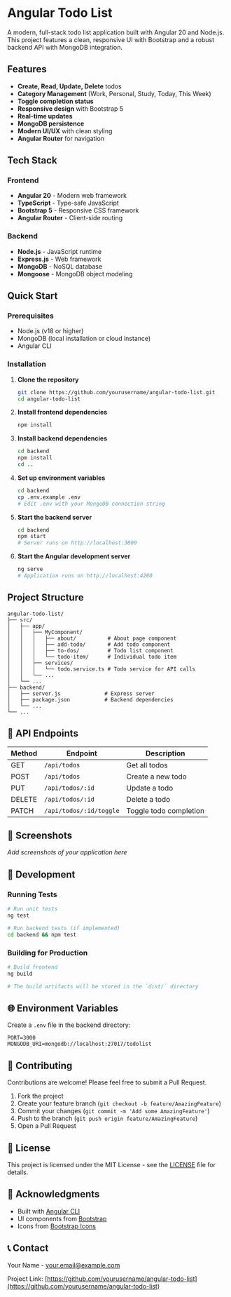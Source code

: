 # Angular Todo List

A modern, full-stack todo list application built with Angular 20 and Node.js. This project features a clean, responsive UI with Bootstrap and a robust backend API with MongoDB integration.

## Features

-  **Create, Read, Update, Delete** todos
- **Category Management** (Work, Personal, Study, Today, This Week)
- **Toggle completion status** 
- **Responsive design** with Bootstrap 5
- **Real-time updates**
- **MongoDB persistence**
- **Modern UI/UX** with clean styling
- **Angular Router** for navigation

## Tech Stack

### Frontend
- **Angular 20** - Modern web framework
- **TypeScript** - Type-safe JavaScript
- **Bootstrap 5** - Responsive CSS framework
- **Angular Router** - Client-side routing

### Backend
- **Node.js** - JavaScript runtime
- **Express.js** - Web framework
- **MongoDB** - NoSQL database
- **Mongoose** - MongoDB object modeling

## Quick Start

### Prerequisites
- Node.js (v18 or higher)
- MongoDB (local installation or cloud instance)
- Angular CLI

### Installation

1. **Clone the repository**
   ```bash
   git clone https://github.com/yourusername/angular-todo-list.git
   cd angular-todo-list
   ```

2. **Install frontend dependencies**
   ```bash
   npm install
   ```

3. **Install backend dependencies**
   ```bash
   cd backend
   npm install
   cd ..
   ```

4. **Set up environment variables**
   ```bash
   cd backend
   cp .env.example .env
   # Edit .env with your MongoDB connection string
   ```

5. **Start the backend server**
   ```bash
   cd backend
   npm start
   # Server runs on http://localhost:3000
   ```

6. **Start the Angular development server**
   ```bash
   ng serve
   # Application runs on http://localhost:4200
   ```

## Project Structure

```
angular-todo-list/
├── src/
│   ├── app/
│   │   ├── MyComponent/
│   │   │   ├── about/          # About page component
│   │   │   ├── add-todo/       # Add todo component
│   │   │   ├── to-dos/         # Todo list component
│   │   │   └── todo-item/      # Individual todo item
│   │   ├── services/
│   │   │   └── todo.service.ts # Todo service for API calls
│   │   └── ...
│   └── ...
├── backend/
│   ├── server.js              # Express server
│   ├── package.json           # Backend dependencies
│   └── ...
└── ...
```

## 🔧 API Endpoints

| Method | Endpoint | Description |
|--------|----------|-------------|
| GET | `/api/todos` | Get all todos |
| POST | `/api/todos` | Create a new todo |
| PUT | `/api/todos/:id` | Update a todo |
| DELETE | `/api/todos/:id` | Delete a todo |
| PATCH | `/api/todos/:id/toggle` | Toggle todo completion |

## 📱 Screenshots

*Add screenshots of your application here*

## 🧪 Development

### Running Tests
```bash
# Run unit tests
ng test

# Run backend tests (if implemented)
cd backend && npm test
```

### Building for Production
```bash
# Build frontend
ng build

# The build artifacts will be stored in the `dist/` directory
```

## 🌐 Environment Variables

Create a `.env` file in the backend directory:

```env
PORT=3000
MONGODB_URI=mongodb://localhost:27017/todolist
```

## 🤝 Contributing

Contributions are welcome! Please feel free to submit a Pull Request.

1. Fork the project
2. Create your feature branch (`git checkout -b feature/AmazingFeature`)
3. Commit your changes (`git commit -m 'Add some AmazingFeature'`)
4. Push to the branch (`git push origin feature/AmazingFeature`)
5. Open a Pull Request

## 📄 License

This project is licensed under the MIT License - see the [LICENSE](LICENSE) file for details.

## 🙏 Acknowledgments

- Built with [Angular CLI](https://github.com/angular/angular-cli)
- UI components from [Bootstrap](https://getbootstrap.com/)
- Icons from [Bootstrap Icons](https://icons.getbootstrap.com/)

## 📞 Contact

Your Name - your.email@example.com

Project Link: [https://github.com/yourusername/angular-todo-list](https://github.com/yourusername/angular-todo-list)
